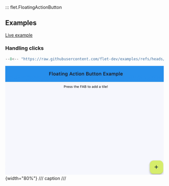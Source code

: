 ::: flet.FloatingActionButton

## Examples

[Live example](https://flet-controls-gallery.fly.dev/buttons/floatingactionbutton)

### Handling clicks

```python
--8<-- "https://raw.githubusercontent.com/flet-dev/examples/refs/heads/v1-docs/python/controls/floating-action-button/handling-clicks.py"
```

![handling-clicks](https://raw.githubusercontent.com/flet-dev/examples/v1-docs/python/controls/floating-action-button/media/handling-clicks.gif){width="80%"}
/// caption
///
